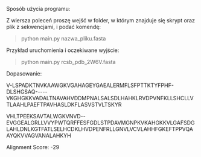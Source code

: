 Sposób użycia programu:

Z wiersza poleceń proszę wejść w folder, w którym znajduje się skrypt oraz plik z sekwencjami, i podać komendę:
>python main.py nazwa_pliku.fasta

 Przykład uruchomienia i oczekiwane wyjście:
 
>python main.py rcsb_pdb_2W6V.fasta

Dopasowanie:

V-LSPADKTNVKAAWGKVGAHAGEYGAEALERMFLSFPTTKTYFPHF-DLSHGSAQ-----VKGHGKKVADALTNAVAHVDDMPNALSALSDLHAHKLRVDPVNFKLLSHCLLVTLAAHLPAEFTPAVHASLDKFLASVSTVLTSKYR


VHLTPEEKSAVTALWGKVNVD--EVGGEALGRLLVVYPWTQRFFESFGDLSTPDAVMGNPKVKAHGKKVLGAFSDGLAHLDNLKGTFATLSELHCDKLHVDPENFRLLGNVLVCVLAHHFGKEFTPPVQAAYQKVVAGVANALAHKYH

Alignment Score: -29
